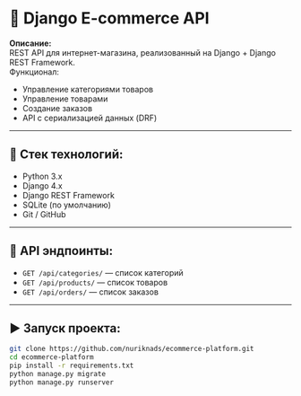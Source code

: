 # 🛒 Django E-commerce API

**Описание:**  
REST API для интернет-магазина, реализованный на Django + Django REST Framework.  
Функционал:
- Управление категориями товаров
- Управление товарами
- Создание заказов
- API с сериализацией данных (DRF)

---

## 🚀 Стек технологий:
- Python 3.x
- Django 4.x
- Django REST Framework
- SQLite (по умолчанию)
- Git / GitHub

---

## 🔗 API эндпоинты:
- `GET /api/categories/` — список категорий
- `GET /api/products/` — список товаров
- `GET /api/orders/` — список заказов

---

## ▶ Запуск проекта:
```bash
git clone https://github.com/nuriknads/ecommerce-platform.git
cd ecommerce-platform
pip install -r requirements.txt
python manage.py migrate
python manage.py runserver
